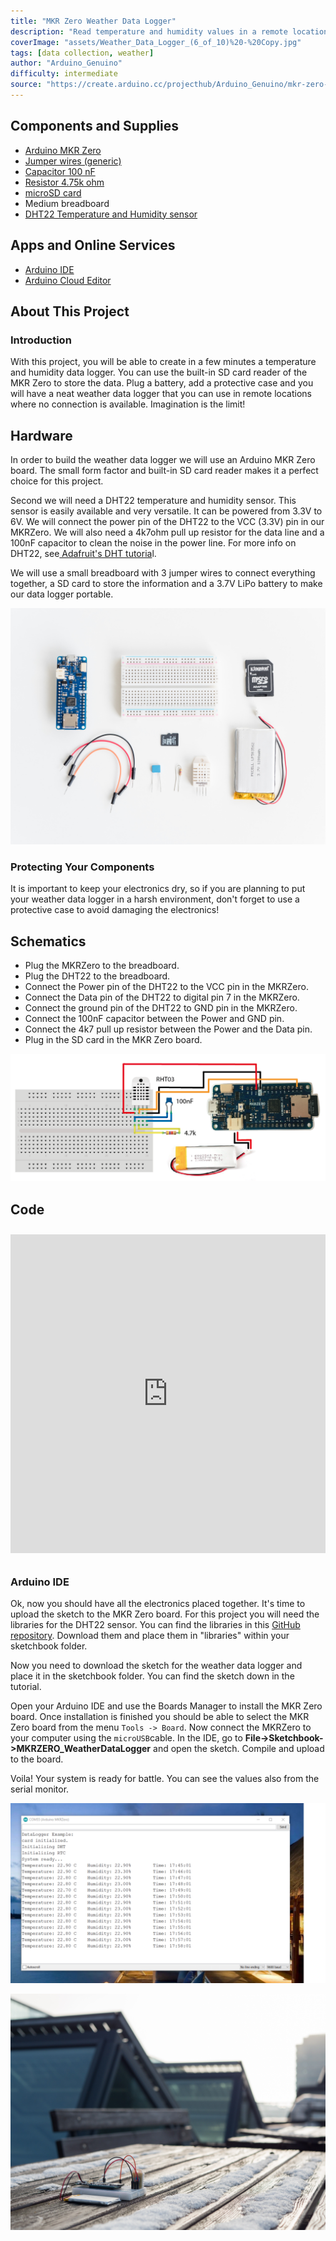 ```yaml
---
title: "MKR Zero Weather Data Logger"
description: "Read temperature and humidity values in a remote location and store the data in an SD card."
coverImage: "assets/Weather_Data_Logger_(6_of_10)%20-%20Copy.jpg"
tags: [data collection, weather]
author: "Arduino_Genuino"
difficulty: intermediate
source: "https://create.arduino.cc/projecthub/Arduino_Genuino/mkr-zero-weather-data-logger-574190"
---
```


## Components and Supplies

- [Arduino MKR Zero](/hardware/mkr-zero)
- [Jumper wires (generic)](https://www.newark.com/88W2571?COM=ref_hackster)
- [Capacitor 100 nF](https://www.newark.com/58M4550?COM=ref_hackster)
- [Resistor 4.75k ohm](https://www.newark.com/multicomp/mcmf0w4ff4751a50/metal-film-resistor-4-75kohm-250mw/dp/58K3862?COM=ref_hackster)
- [microSD card](https://store.arduino.cc/index.php?main_page=product_info&products_code=X000009)
- Medium breadboard
- [DHT22 Temperature and Humidity sensor](http://celare.cl/am2302-dht22-digital-temperature-humidity-sensor-module-for-arduino-am-2302/)

## Apps and Online Services

- [Arduino IDE](https://www.arduino.cc/en/main/software)
- [Arduino Cloud Editor](https://create.arduino.cc/editor)

## About This Project

### Introduction

With this project, you will be able to create in a few minutes a temperature and humidity data logger. You can use the built-in SD card reader of the MKR Zero to store the data. Plug a battery, add a protective case and you will have a neat weather data logger that you can use in remote locations where no connection is available. Imagination is the limit!

## Hardware

In order to build the weather data logger we will use an Arduino MKR Zero board. The small form factor and built-in SD card reader makes it a perfect choice for this project.

Second we will need a DHT22 temperature and humidity sensor. This sensor is easily available and very versatile. It can be powered from 3.3V to 6V. We will connect the power pin of the DHT22 to the VCC (3.3V) pin in our MKRZero. We will also need a 4k7ohm pull up resistor for the data line and a 100nF capacitor to clean the noise in the power line. For more info on DHT22, see[ Adafruit's DHT tutoria](https://learn.adafruit.com/dht/connecting-to-a-dhtxx-sensor)l. 

We will use a small breadboard with 3 jumper wires to connect everything together, a SD card to store the information and a 3.7V LiPo battery to make our data logger portable.

![Hardware parts.](assets/Weather_Data_Logger_(10_of_10).jpg)


### Protecting Your Components

It is important to keep your electronics dry, so if you are planning to put your weather data logger in a harsh environment, don't forget to use a protective case to avoid damaging the electronics!

## Schematics

* Plug the MKRZero to the breadboard.
* Plug the DHT22 to the breadboard.
* Connect the Power pin of the DHT22 to the VCC pin in the MKRZero.
* Connect the Data pin of the DHT22 to digital pin 7 in the MKRZero.
* Connect the ground pin of the DHT22 to GND pin in the MKRZero.
* Connect the 100nF capacitor between the Power and GND pin.
* Connect the 4k7 pull up resistor between the Power and the Data pin.
* Plug in the SD card in the MKR Zero board.

![Representation of the circuit.](assets/MKRZERO.png)

## Code

<iframe src='https://create.arduino.cc/editor/Arduino_Genuino/9a077c75-51b7-42b0-9a73-5e5b5562a429/preview?embed&snippet' style='height:510px;width:100%;margin:10px 0' frameborder='0'></iframe>


### Arduino IDE

Ok, now you should have all the electronics placed together. It's time to upload the sketch to the MKR Zero board. For this project you will need the libraries for the DHT22 sensor. You can find the libraries in this [GitHub repository](https://github.com/adafruit/DHT-sensor-library). Download them and place them in "libraries" within your sketchbook folder.

Now you need to download the sketch for the weather data logger and place it in the sketchbook folder. You can find the sketch down in the tutorial.

Open your Arduino IDE and use the Boards Manager to install the MKR Zero board. Once installation is finished you should be able to select the MKR Zero board from the menu `Tools -> Board`. Now connect the MKRZero to your computer using the `microUSB`cable. In the IDE, go to **File->Sketchbook->MKRZERO_WeatherDataLogger** and open the sketch. Compile and upload to the board. 

Voila! Your system is ready for battle. You can see the values also from the serial monitor.

![Serial Port info](assets/MKRZERO_WeatherDatalogger_serialPort.png)


![The final project.](assets/Weather_Data_Logger_(4_of_10).jpg)
